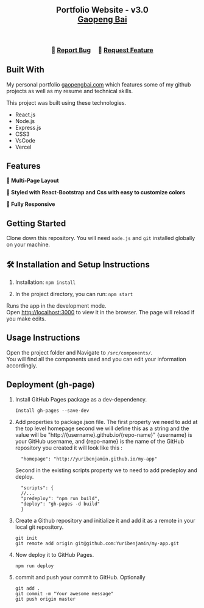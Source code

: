 <h2 align="center">
  Portfolio Website - v3.0<br/>
  <a href="https://gaopengbai.com/" target="_blank">Gaopeng Bai</a>
</h2>

<br/>

<h3 align="center">
    🔹
    <a href="https://github.com/Gaopeng-Bai/personalpage/issues">Report Bug</a> &nbsp; &nbsp;
    🔹
    <a href="https://github.com/Gaopeng-Bai/personalpage/issues">Request Feature</a>
</h3>


## Built With

My personal portfolio <a href="https://gaopengbai.com/" target="_blank">gaopengbai.com</a> which features some of my github projects as well as my resume and technical skills.<br/>

This project was built using these technologies.

- React.js
- Node.js
- Express.js
- CSS3
- VsCode
- Vercel

## Features

**📖 Multi-Page Layout**

**🎨 Styled with React-Bootstrap and Css with easy to customize colors**

**📱 Fully Responsive**

## Getting Started

Clone down this repository. You will need `node.js` and `git` installed globally on your machine.

## 🛠 Installation and Setup Instructions

1. Installation: `npm install`

2. In the project directory, you can run: `npm start`

Runs the app in the development mode.\
Open [http://localhost:3000](http://localhost:3000) to view it in the browser.
The page will reload if you make edits.

## Usage Instructions

Open the project folder and Navigate to `/src/components/`. <br/>
You will find all the components used and you can edit your information accordingly.

## Deployment (gh-page)

1. Install GitHub Pages package as a dev-dependency.
    ```
    Install gh-pages --save-dev
    ```
2. Add properties to package.json file.
   The first property we need to add at the top level homepage second we will define this as a string and the value will be "http://{username}.github.io/{repo-name}" {username} is your GitHub username, and {repo-name} is the name of the GitHub repository you created it will look like this :

    ```
      "homepage": "http://yuribenjamin.github.io/my-app"
    ```

      Second in the existing scripts property we to need to add predeploy and deploy.

    ```
      "scripts": {
      //...
      "predeploy": "npm run build",
      "deploy": "gh-pages -d build"
      }
    ```

3. Create a Github repository and initialize it and add it as a remote in your local git repository.
   ```
   git init
   git remote add origin git@github.com:Yuribenjamin/my-app.git
   ```
4. Now deploy it to GitHub Pages.
   ```
   npm run deploy
   ```

5. commit and push your commit to GitHub. Optionally

    ```
    git add .
    git commit -m "Your awesome message"
    git push origin master
    ```